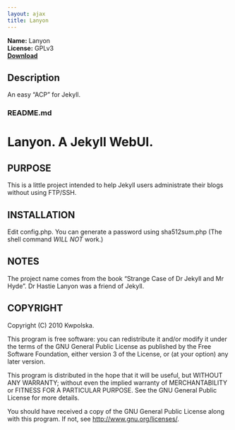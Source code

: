 ```yaml
---
layout: ajax
title: Lanyon
---
```

**Name:** Lanyon  
**License:** GPLv3  
**[Download](https://github.com/Kwpolska/lanyon/tarball/master)**

## Description
An easy &#8220;ACP&#8221; for Jekyll.

### README.md

Lanyon. A Jekyll WebUI.
==============

PURPOSE
-------
This is a little project intended to help Jekyll users administrate their blogs without using FTP/SSH.

INSTALLATION
------------
Edit config.php. You can generate a password using sha512sum.php (The shell command *WILL NOT* work.)

NOTES
-----
The project name comes from the book “Strange Case of Dr Jekyll and Mr Hyde”. Dr Hastie Lanyon was a friend of Jekyll.

COPYRIGHT
---------
Copyright (C) 2010 Kwpolska.

This program is free software: you can redistribute it and/or modify
it under the terms of the GNU General Public License as published by
the Free Software Foundation, either version 3 of the License, or
(at your option) any later version.

This program is distributed in the hope that it will be useful,
but WITHOUT ANY WARRANTY; without even the implied warranty of
MERCHANTABILITY or FITNESS FOR A PARTICULAR PURPOSE.  See the
GNU General Public License for more details.

You should have received a copy of the GNU General Public License
along with this program.  If not, see <http://www.gnu.org/licenses/>.
